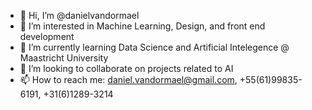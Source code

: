 - 👋 Hi, I’m @danielvandormael
- 👀 I’m interested in Machine Learning, Design, and front end development
- 🌱 I’m currently learning Data Science and Artificial Intelegence @ Maastricht University
- 💞️ I’m looking to collaborate on projects related to AI
- 📫 How to reach me: daniel.vandormael@gmail.com, +55(61)99835-6191, +31(6)1289-3214

<!---
danielvandormael/danielvandormael is a ✨ special ✨ repository because its `README.md` (this file) appears on your GitHub profile.
You can click the Preview link to take a look at your changes.
--->
